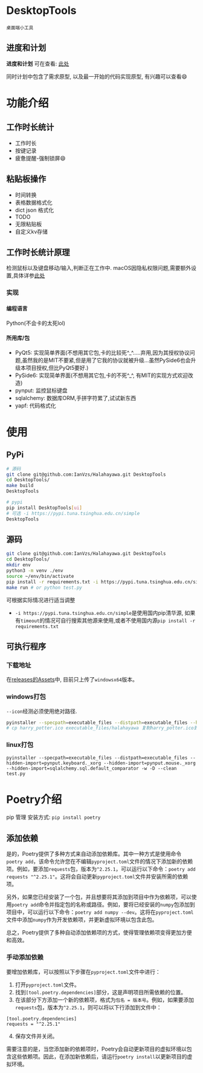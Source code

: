 # DesktopTools
    桌面端小工具

## 进度和计划
**进度和计划** 可在查看: [此处](https://github.com/IanVzs/Halahayawa/blob/dev/plan.md)

同时计划中包含了需求原型, 以及最一开始的代码实现原型, 有兴趣可以查看😄
# 功能介绍
## 工作时长统计
- 工作时长
- 按键记录
- 疲惫提醒-强制锁屏😄

## 粘贴板操作
- 时间转换
- 表格数据格式化
- dict json 格式化
- TODO
- 无限粘贴板
- 自定义kv存储


## 工作时长统计原理
检测鼠标以及键盘移动/输入,判断正在工作中.
macOS因隐私权限问题,需要额外设置,具体详参[此处](https://pynput.readthedocs.io/en/latest/limitations.html#macos)

### 实现
#### 编程语言
Python(不会卡的太死lol)

#### 所用库/包
- PyQt5: 实现简单界面(不想用其它包,卡的比较死^_^.....弃用,因为其授权协议问题,虽然我的是MIT不要紧,但是用了它我的协议就被升级...虽然PySide6也会升级本项目授权,但比PyQt5要好.)
- PySide6: 实现简单界面(不想用其它包,卡的不死^_^, 有MIT的实现方式欢迎改造)
- pynput: 监控鼠标键盘
- sqlalchemy: 数据库ORM,手拼字符累了,试试新东西
- yapf: 代码格式化 

# 使用
## PyPi
```bash
# 源码
git clone git@github.com:IanVzs/Halahayawa.git DesktopTools
cd DesktopTools/
make build
DesktopTools

# pypi
pip install DesktopTools[ui]
# 可选 -i https://pypi.tuna.tsinghua.edu.cn/simple
DesktopTools
```
## 源码
```bash
git clone git@github.com:IanVzs/Halahayawa.git DesktopTools
cd DesktopTools/
mkdir env
python3 -m venv ./env
source ~/env/bin/activate
pip install -r requirements.txt -i https://pypi.tuna.tsinghua.edu.cn/simple
make run # or python test.py
```

可根据实际情况进行适当调整
- `-i https://pypi.tuna.tsinghua.edu.cn/simple`是使用国内pip清华源, 如果有`timeout`的情况可自行搜索其他源来使用,或者不使用国内源`pip install -r requirements.txt`

## 可执行程序
### 下载地址
在[releases的Assets](https://github.com/IanVzs/Halahayawa/releases)中, 目前只上传了`windowsx64`版本。
### windows打包
`--icon`经测必须使用绝对路径.
```bash
pyinstaller --specpath=executable_files --distpath=executable_files --hidden-import=pynput.keyboard._xorg --hidden-import=pynput.mouse._xorg --hidden-import=sqlalchemy.sql.default_comparator --hidden-import=sqlalchemy.ext.baked --icon="C:\\Users\\{USERNAME}\\Desktop\\Halahayawa\\DesktopTools\\harry_potter.ico" -w -D --clean .\test.py
# cp harry_potter.ico executable_files/halahayawa 复制harry_potter.ico到程序目录
```
### linux打包
```
pyinstaller --specpath=executable_files --distpath=executable_files --hidden-import=pynput.keyboard._xorg --hidden-import=pynput.mouse._xorg --hidden-import=sqlalchemy.sql.default_comparator -w -D --clean test.py
```

# Poetry介绍
pip 管理
安装方式: `pip install poetry`

## 添加依赖
是的，Poetry提供了多种方式来自动添加依赖库。其中一种方式是使用命令`poetry add`，该命令允许您在不编辑`pyproject.toml`文件的情况下添加新的依赖项。例如，要添加`requests`包，版本为`^2.25.1`，可以运行以下命令：`poetry add requests "^2.25.1"`。这将会自动更新`pyproject.toml`文件并安装所需的依赖项。

另外，如果您已经安装了一个包，并且想要将其添加到项目中作为依赖项，可以使用`poetry add`命令并指定包的名称或路径。例如，要将已经安装的`numpy`包添加到项目中，可以运行以下命令：`poetry add numpy --dev`。这将在`pyproject.toml`文件中添加`numpy`作为开发依赖项，并更新虚拟环境以包含此包。

总之，Poetry提供了多种自动添加依赖项的方式，使得管理依赖项变得更加方便和高效。

### 手动添加依赖
要增加依赖库，可以按照以下步骤在`pyproject.toml`文件中进行：

1. 打开`pyproject.toml`文件。
2. 找到`[tool.poetry.dependencies]`部分，这是声明项目所需依赖的位置。
3. 在该部分下方添加一个新的依赖项，格式为`包名 = 版本号`。例如，如果要添加`requests`包，版本为`^2.25.1`，则可以将以下行添加到文件中：
  ```
  [tool.poetry.dependencies]
  requests = "^2.25.1"
  ```
4. 保存文件并关闭。

需要注意的是，当您添加新的依赖项时，Poetry会自动更新项目的虚拟环境以包含这些依赖项。因此，在添加新依赖后，请运行`poetry install`以更新项目的虚拟环境。
